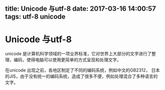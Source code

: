 title: Unicode 与utf-8
date: 2017-03-16 14:00:57
tags: utf-8 unicode
---

# Unicode 与utf-8

unicode 是计算机科学领域的一项业界标准，它对世界上大部分的文字进行了整理，编码，使得电脑可以使用更简单的方式呈现和处理文字。

在unicode 出现之前，各地区制定了不同的编码系统，例如中文的GB2312， 日本的JIS，由于没有统一的编码系统，造成了很多不便，例如处理混合了多种语言的文字。


